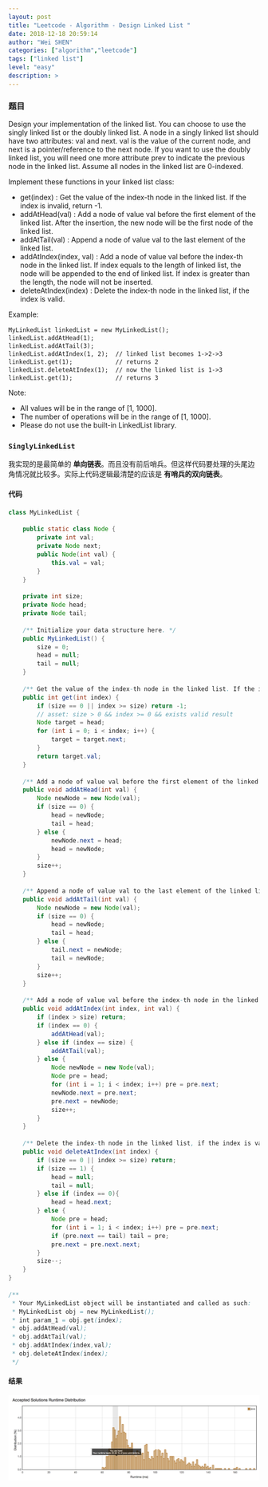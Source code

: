```yaml
---
layout: post
title: "Leetcode - Algorithm - Design Linked List "
date: 2018-12-18 20:59:14
author: "Wei SHEN"
categories: ["algorithm","leetcode"]
tags: ["linked list"]
level: "easy"
description: >
---
```


### 题目
Design your implementation of the linked list. You can choose to use the singly linked list or the doubly linked list. A node in a singly linked list should have two attributes: val and next. val is the value of the current node, and next is a pointer/reference to the next node. If you want to use the doubly linked list, you will need one more attribute prev to indicate the previous node in the linked list. Assume all nodes in the linked list are 0-indexed.

Implement these functions in your linked list class:
* get(index) : Get the value of the index-th node in the linked list. If the index is invalid, return -1.
* addAtHead(val) : Add a node of value val before the first element of the linked list. After the insertion, the new node will be the first node of the linked list.
* addAtTail(val) : Append a node of value val to the last element of the linked list.
* addAtIndex(index, val) : Add a node of value val before the index-th node in the linked list. If index equals to the length of linked list, the node will be appended to the end of linked list. If index is greater than the length, the node will not be inserted.
* deleteAtIndex(index) : Delete the index-th node in the linked list, if the index is valid.

Example:
```
MyLinkedList linkedList = new MyLinkedList();
linkedList.addAtHead(1);
linkedList.addAtTail(3);
linkedList.addAtIndex(1, 2);  // linked list becomes 1->2->3
linkedList.get(1);            // returns 2
linkedList.deleteAtIndex(1);  // now the linked list is 1->3
linkedList.get(1);            // returns 3
```

Note:
* All values will be in the range of [1, 1000].
* The number of operations will be in the range of [1, 1000].
* Please do not use the built-in LinkedList library.

### `SinglyLinkedList`
我实现的是最简单的 **单向链表**。而且没有前后哨兵。但这样代码要处理的头尾边角情况就比较多。实际上代码逻辑最清楚的应该是 **有哨兵的双向链表**。

#### 代码
```java
class MyLinkedList {

    public static class Node {
        private int val;
        private Node next;
        public Node(int val) {
            this.val = val;
        }
    }

    private int size;
    private Node head;
    private Node tail;

    /** Initialize your data structure here. */
    public MyLinkedList() {
        size = 0;
        head = null;
        tail = null;
    }

    /** Get the value of the index-th node in the linked list. If the index is invalid, return -1. */
    public int get(int index) {
        if (size == 0 || index >= size) return -1;
        // asset: size > 0 && index >= 0 && exists valid result
        Node target = head;
        for (int i = 0; i < index; i++) {
            target = target.next;
        }
        return target.val;
    }

    /** Add a node of value val before the first element of the linked list. After the insertion, the new node will be the first node of the linked list. */
    public void addAtHead(int val) {
        Node newNode = new Node(val);
        if (size == 0) {
            head = newNode;
            tail = head;
        } else {
            newNode.next = head;
            head = newNode;
        }
        size++;
    }

    /** Append a node of value val to the last element of the linked list. */
    public void addAtTail(int val) {
        Node newNode = new Node(val);
        if (size == 0) {
            head = newNode;
            tail = head;
        } else {
            tail.next = newNode;
            tail = newNode;
        }
        size++;
    }

    /** Add a node of value val before the index-th node in the linked list. If index equals to the length of linked list, the node will be appended to the end of linked list. If index is greater than the length, the node will not be inserted. */
    public void addAtIndex(int index, int val) {
        if (index > size) return;
        if (index == 0) {
            addAtHead(val);
        } else if (index == size) {
            addAtTail(val);
        } else {
            Node newNode = new Node(val);
            Node pre = head;
            for (int i = 1; i < index; i++) pre = pre.next;
            newNode.next = pre.next;
            pre.next = newNode;
            size++;
        }
    }

    /** Delete the index-th node in the linked list, if the index is valid. */
    public void deleteAtIndex(int index) {
        if (size == 0 || index >= size) return;
        if (size == 1) {
            head = null;
            tail = null;
        } else if (index == 0){
            head = head.next;
        } else {
            Node pre = head;
            for (int i = 1; i < index; i++) pre = pre.next;
            if (pre.next == tail) tail = pre;
            pre.next = pre.next.next;
        }
        size--;
    }
}

/**
 * Your MyLinkedList object will be instantiated and called as such:
 * MyLinkedList obj = new MyLinkedList();
 * int param_1 = obj.get(index);
 * obj.addAtHead(val);
 * obj.addAtTail(val);
 * obj.addAtIndex(index,val);
 * obj.deleteAtIndex(index);
 */
```

#### 结果
![design-linked-list-1](/images/leetcode/design-linked-list-1.png)
